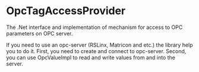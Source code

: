 # OpcTagAccessProvider
The .Net interface and implementation of mechanism for access to OPC parameters on OPC server.

If you need to use an opc-server (RSLinx, Matricon and etc.) the library help you to do it.
First, you need to create and connect to opc-server. 
Second, you can use OpcValueImpl to read and write values from and into the server.
